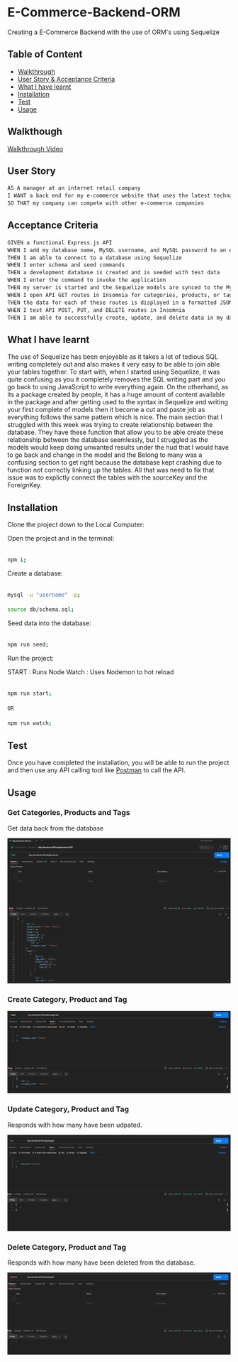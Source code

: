 # E-Commerce-Backend-ORM

Creating a E-Commerce Backend with the use of ORM's using Sequelize

## Table of Content

- [Walkthrough](#walkthough)
- [User Story & Acceptance Criteria](#user-story)
- [What I have learnt](#what-i-have-learnt)
- [Installation](#installation)
- [Test](#test)
- [Usage](#usage)

## Walkthough

[Walkthrough Video](https://youtu.be/9kfN7-r2eCE)

## User Story

```md
AS A manager at an internet retail company
I WANT a back end for my e-commerce website that uses the latest technologies
SO THAT my company can compete with other e-commerce companies
```

## Acceptance Criteria

```md
GIVEN a functional Express.js API
WHEN I add my database name, MySQL username, and MySQL password to an environment variable file
THEN I am able to connect to a database using Sequelize
WHEN I enter schema and seed commands
THEN a development database is created and is seeded with test data
WHEN I enter the command to invoke the application
THEN my server is started and the Sequelize models are synced to the MySQL database
WHEN I open API GET routes in Insomnia for categories, products, or tags
THEN the data for each of these routes is displayed in a formatted JSON
WHEN I test API POST, PUT, and DELETE routes in Insomnia
THEN I am able to successfully create, update, and delete data in my database
```

## What I have learnt

The use of Sequelize has been enjoyable as it takes a lot of tedious SQL writing completely out and also makes it very easy to be able to join able your tables together.
To start with, when I started using Sequelize, it was quite confusing as you it completely removes the SQL writing part and you go back to using JavaScript to write everything again. On the otherhand, as its a package created by people, it has a huge amount of content available in the package and after getting used to the syntax in Sequelize and writing your first complete of models then it become a cut and paste job as everything follows the same pattern which is nice. The main section that I struggled with this week was trying to create relationship between the database. They have these function that allow you to be able create these relationship between the database seemlessly, but I struggled as the models would keep doing unwanted results under the hud that I would have to go back and change in the model and the Belong to many was a confusing section to get right because the database kept crashing due to function not correctly linking up the tables. All that was need to fix that issue was to explictly connect the tables with the sourceKey and the ForeignKey.

## Installation

Clone the project down to the Local Computer:

Open the project and in the terminal:

```bash

npm i;

```

Create a database:

```bash

mysql -u "username" -p;

source db/schema.sql;

```

Seed data into the database:

```bash

npm run seed;

```

Run the project:

START : Runs Node
Watch : Uses Nodemon to hot reload

```bash

npm run start;

OR

npm run watch;

```

## Test

Once you have completed the installation, you will be able to run the project and then use any API calling tool like
[Postman](https://www.postman.com/) to call the API.

## Usage

### Get Categories, Products and Tags

Get data back from the database

![Get Response with Postman](./Readme-Images/GetResponse.png)

### Create Category, Product and Tag

![Post Response with Postman](./Readme-Images/PostResponse.png)

### Update Category, Product and Tag

Responds with how many have been udpated.

![Put Response with Postman](./Readme-Images/PutResponse.png)

### Delete Category, Product and Tag

Responds with how many have been deleted from the database.

![Delete Response with Postman](./Readme-Images/DeleteResponse.png)
